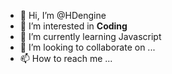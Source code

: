 - 👋 Hi, I’m @HDengine
- 👀 I’m interested in **Coding**
- 🌱 I’m currently learning Javascript
- 💞️ I’m looking to collaborate on ...
- 📫 How to reach me ...

<!---
HDengine/HDengine is a ✨ special ✨ repository because its `README.md` (this file) appears on your GitHub profile.
You can click the Preview link to take a look at your changes.
--->
